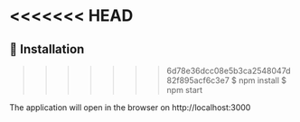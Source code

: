 

<<<<<<< HEAD
=======

## 🚀 Installation


>>>>>>> 6d78e36dcc08e5b3ca2548047d82f895acf6c3e7
$ npm install
$ npm start


The application will open in the browser on http://localhost:3000
